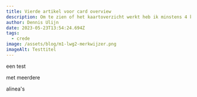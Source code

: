 ```yaml
---
title: Vierde artikel voor card overview
description: Om te zien of het kaartoverzicht werkt heb ik minstens 4 kaarten nodig.
author: Dennis Ulijn
date: 2023-05-23T13:54:24.694Z
tags:
  - crede
image: /assets/blog/m1-lwg2-merkwijzer.png
imageAlt: Testtitel
---
```

e﻿en test

m﻿et meerdere 

a﻿linea's